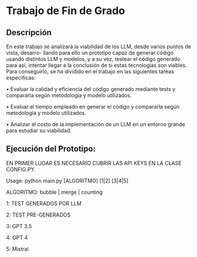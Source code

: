 # Trabajo de Fin de Grado

## Descripción 
En este trabajo se analizará la viabilidad de los LLM, desde varios puntos de vista, desarro-
llando para ello un prototipo capaz de generar código usando distintos LLM y modelos, y a su
vez, testear el código generado para así, intentar llegar a la conclusión de si estas tecnologías
son viables.
Para conseguirlo, se ha dividido en el trabajo en las siguientes tareas específicas:

  • Evaluar la calidad y eficiencia del código generado mediante tests y compararla según
  metodología y modelo utilizados.
  
  • Evaluar el tiempo empleado en generar el código y compararla según metodología y
  modelo utilizados.
  
  • Analizar el costo de la implementación de un LLM en un entorno grande para estudiar
  su viabilidad.

## Ejecución del Prototipo: 

EN PRIMER LUGAR ES NECESARIO CUBRIR LAS API KEYS EN LA CLASE CONFIG.PY.
 
  
  Usage: python main.py [ALGORITMO] [1|2] [3|4|5]

   ALGORITMO: bubble | merge | counting
    
   1: TEST GENERADOS POR LLM 
 
   2: TEST PRE-GENERADOS
	  
   3: GPT 3.5
    
   4: GPT 4 
    
   5: Mistral
